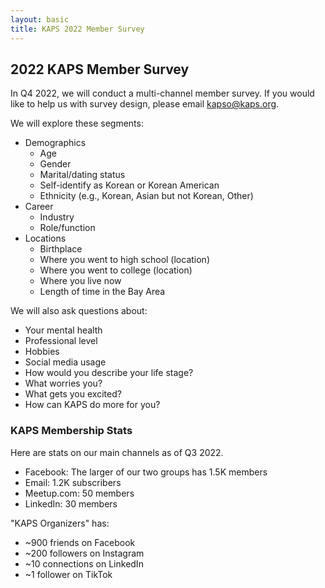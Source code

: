 ```yaml
---
layout: basic
title: KAPS 2022 Member Survey
---
```


## 2022 KAPS Member Survey

In Q4 2022, we will conduct a multi-channel member survey. If you would like to help us with survey design, please email kapso@kaps.org.

We will explore these segments:
- Demographics
    - Age
    - Gender
    - Marital/dating status
    - Self-identify as Korean or Korean American
    - Ethnicity (e.g., Korean, Asian but not Korean, Other)
- Career
    - Industry
    - Role/function
- Locations
    - Birthplace
    - Where you went to high school (location)
    - Where you went to college (location)
    - Where you live now
    - Length of time in the Bay Area

We will also ask questions about:
- Your mental health
- Professional level
- Hobbies
- Social media usage
- How would you describe your life stage?
- What worries you?
- What gets you excited?
- How can KAPS do more for you?

### KAPS Membership Stats

Here are stats on our main channels as of Q3 2022.
- Facebook: The larger of our two groups has 1.5K members
- Email: 1.2K subscribers
- Meetup.com: 50 members
- LinkedIn: 30 members

"KAPS Organizers" has:
- ~900 friends on Facebook
- ~200 followers on Instagram
- ~10 connections on LinkedIn
- ~1 follower on TikTok